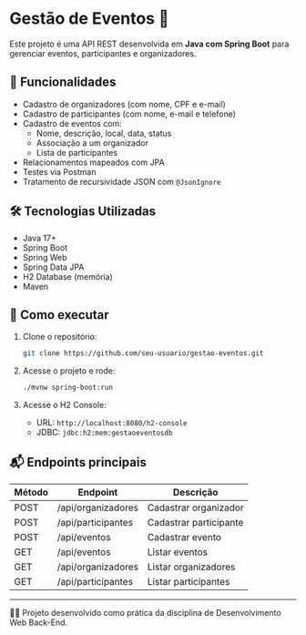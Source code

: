 # Gestão de Eventos 📅

Este projeto é uma API REST desenvolvida em **Java com Spring Boot** para gerenciar eventos, participantes e organizadores.

## 🧩 Funcionalidades

- Cadastro de organizadores (com nome, CPF e e-mail)
- Cadastro de participantes (com nome, e-mail e telefone)
- Cadastro de eventos com:
  - Nome, descrição, local, data, status
  - Associação a um organizador
  - Lista de participantes
- Relacionamentos mapeados com JPA
- Testes via Postman
- Tratamento de recursividade JSON com `@JsonIgnore`

## 🛠 Tecnologias Utilizadas

- Java 17+
- Spring Boot
- Spring Web
- Spring Data JPA
- H2 Database (memória)
- Maven

## 🚀 Como executar

1. Clone o repositório:
   ```bash
   git clone https://github.com/seu-usuario/gestao-eventos.git
   ```

2. Acesse o projeto e rode:
   ```bash
   ./mvnw spring-boot:run
   ```

3. Acesse o H2 Console:
   - URL: `http://localhost:8080/h2-console`
   - JDBC: `jdbc:h2:mem:gestaoeventosdb`

## 📬 Endpoints principais

| Método | Endpoint                    | Descrição                  |
|--------|-----------------------------|----------------------------|
| POST   | /api/organizadores          | Cadastrar organizador      |
| POST   | /api/participantes          | Cadastrar participante     |
| POST   | /api/eventos                | Cadastrar evento           |
| GET    | /api/eventos                | Listar eventos             |
| GET    | /api/organizadores          | Listar organizadores       |
| GET    | /api/participantes          | Listar participantes       |

---

🧑‍💻 Projeto desenvolvido como prática da disciplina de Desenvolvimento Web Back-End.
